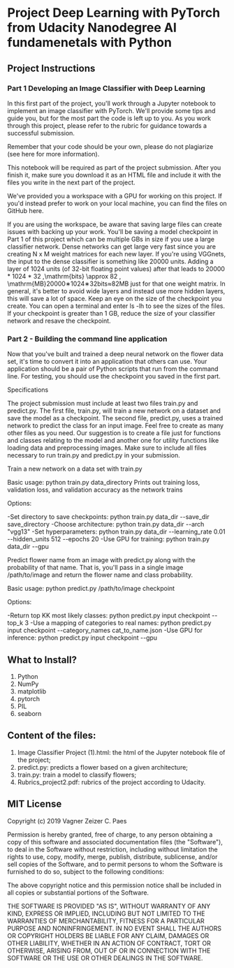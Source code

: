 # Project Deep Learning with PyTorch from Udacity Nanodegree AI fundamenetals with Python


## Project Instructions

### Part 1 Developing an Image Classifier with Deep Learning

In this first part of the project, you'll work through a Jupyter notebook to implement an image classifier with PyTorch. 
We'll provide some tips and guide you, but for the most part the code is left up to you. 
As you work through this project, please refer to the rubric for guidance towards a successful submission.

Remember that your code should be your own, please do not plagiarize (see here for more information).

This notebook will be required as part of the project submission. 
After you finish it, make sure you download it as an HTML file and include it with the files you write in the next part of the project.

We've provided you a workspace with a GPU for working on this project. 
If you'd instead prefer to work on your local machine, you can find the files on GitHub here.

If you are using the workspace, be aware that saving large files can create issues with backing up your work. 
You'll be saving a model checkpoint in Part 1 of this project which can be multiple GBs in size if you use a large classifier network. 
Dense networks can get large very fast since you are creating N x M weight matrices for each new layer. 
If you're using VGGnets, the input to the dense classifier is something like 20000 units. 
Adding a layer of 1024 units (of 32-bit floating point values) after that leads to 20000 * 1024 * 32 \,\mathrm{bits} \approx 82 \, \mathrm{MB}20000∗1024∗32bits≈82MB just for that one weight matrix. 
In general, it's better to avoid wide layers and instead use more hidden layers, this will save a lot of space. 
Keep an eye on the size of the checkpoint you create. 
You can open a terminal and enter ls -lh to see the sizes of the files. 
If your checkpoint is greater than 1 GB, reduce the size of your classifier network and resave the checkpoint.

### Part 2 - Building the command line application

Now that you've built and trained a deep neural network on the flower data set, it's time to convert it into an application that others can use. 
Your application should be a pair of Python scripts that run from the command line. 
For testing, you should use the checkpoint you saved in the first part.

Specifications

The project submission must include at least two files train.py and predict.py. 
The first file, train.py, will train a new network on a dataset and save the model as a checkpoint. 
The second file, predict.py, uses a trained network to predict the class for an input image. 
Feel free to create as many other files as you need. 
Our suggestion is to create a file just for functions and classes relating to the model and another one for utility functions like loading data and preprocessing images. 
Make sure to include all files necessary to run train.py and predict.py in your submission.


Train a new network on a data set with train.py

Basic usage: python train.py data_directory
Prints out training loss, validation loss, and validation accuracy as the network trains

Options:

-Set directory to save checkpoints: python train.py data_dir --save_dir save_directory
-Choose architecture: python train.py data_dir --arch "vgg13"
-Set hyperparameters: python train.py data_dir --learning_rate 0.01 --hidden_units 512 --epochs 20
-Use GPU for training: python train.py data_dir --gpu


Predict flower name from an image with predict.py along with the probability of that name. 
That is, you'll pass in a single image /path/to/image and return the flower name and class probability.

Basic usage: python predict.py /path/to/image checkpoint

Options:

-Return top KK most likely classes: python predict.py input checkpoint --top_k 3
-Use a mapping of categories to real names: python predict.py input checkpoint --category_names cat_to_name.json
-Use GPU for inference: python predict.py input checkpoint --gpu

## What to Install?

1. Python
2. NumPy
3. matplotlib
4. pytorch
5. PIL
6. seaborn


## Content of the files: 

1. Image Classifier Project (1).html: the html of the Jupyter notebook file of the project;
2. predict.py: predicts a flower based on a given architecture;
3. train.py: train a model to classify flowers;
4. Rubrics_project2.pdf: rubrics of the project according to Udacity.

## MIT License

Copyright (c) 2019 Vagner Zeizer C. Paes

Permission is hereby granted, free of charge, to any person obtaining a copy
of this software and associated documentation files (the "Software"), to deal
in the Software without restriction, including without limitation the rights
to use, copy, modify, merge, publish, distribute, sublicense, and/or sell
copies of the Software, and to permit persons to whom the Software is
furnished to do so, subject to the following conditions:

The above copyright notice and this permission notice shall be included in all
copies or substantial portions of the Software.

THE SOFTWARE IS PROVIDED "AS IS", WITHOUT WARRANTY OF ANY KIND, EXPRESS OR
IMPLIED, INCLUDING BUT NOT LIMITED TO THE WARRANTIES OF MERCHANTABILITY,
FITNESS FOR A PARTICULAR PURPOSE AND NONINFRINGEMENT. IN NO EVENT SHALL THE
AUTHORS OR COPYRIGHT HOLDERS BE LIABLE FOR ANY CLAIM, DAMAGES OR OTHER
LIABILITY, WHETHER IN AN ACTION OF CONTRACT, TORT OR OTHERWISE, ARISING FROM,
OUT OF OR IN CONNECTION WITH THE SOFTWARE OR THE USE OR OTHER DEALINGS IN THE
SOFTWARE.




